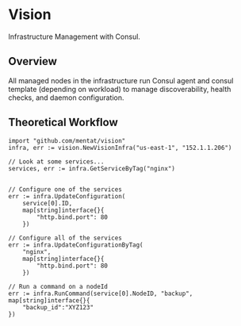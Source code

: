 # Vision

Infrastructure Management with Consul.

## Overview

All managed nodes in the infrastructure run Consul agent and consul template
(depending on workload) to manage discoverability, health checks, and
daemon configuration.


## Theoretical Workflow

    import "github.com/mentat/vision"
    infra, err := vision.NewVisionInfra("us-east-1", "152.1.1.206")

    // Look at some services...
    services, err := infra.GetServiceByTag("nginx")


    // Configure one of the services
    err := infra.UpdateConfiguration(
        service[0].ID,
        map[string]interface{}{
            "http.bind.port": 80
        })

    // Configure all of the services
    err := infra.UpdateConfigurationByTag(
        "nginx",
        map[string]interface{}{
            "http.bind.port": 80
        })

    // Run a command on a nodeId
    err := infra.RunCommand(service[0].NodeID, "backup", map[string]interface{}{
        "backup_id":"XYZ123"
    })


    